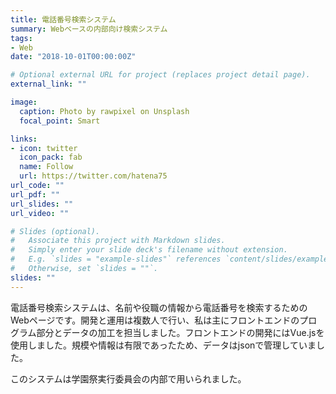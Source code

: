 ```yaml
---
title: 電話番号検索システム
summary: Webベースの内部向け検索システム
tags:
- Web
date: "2018-10-01T00:00:00Z"

# Optional external URL for project (replaces project detail page).
external_link: ""

image:
  caption: Photo by rawpixel on Unsplash
  focal_point: Smart

links:
- icon: twitter
  icon_pack: fab
  name: Follow
  url: https://twitter.com/hatena75
url_code: ""
url_pdf: ""
url_slides: ""
url_video: ""

# Slides (optional).
#   Associate this project with Markdown slides.
#   Simply enter your slide deck's filename without extension.
#   E.g. `slides = "example-slides"` references `content/slides/example-slides.md`.
#   Otherwise, set `slides = ""`.
slides: ""
---
```

電話番号検索システムは、名前や役職の情報から電話番号を検索するためのWebページです。開発と運用は複数人で行い、私は主にフロントエンドのプログラム部分とデータの加工を担当しました。フロントエンドの開発にはVue.jsを使用しました。規模や情報は有限であったため、データはjsonで管理していました。

このシステムは学園祭実行委員会の内部で用いられました。